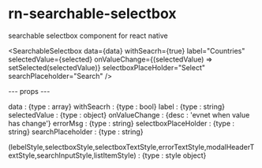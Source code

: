 # rn-searchable-selectbox
searchable selectbox component for react native

<SearchableSelectbox
  data={data} 
  withSeacrh={true}
  label="Countries"
  selectedValue={selected}
  onValueChange={(selectedValue) => setSelected(selectedValue)}
  selectboxPlaceHolder="Select"
  searchPlaceholder="Search"
/>

--- props ---

data : {type : array}
withSeacrh : {type : bool}
label : {type : string}
selectedValue : {type : object}
onValueChange : {desc : 'evnet when value has change'}
errorMsg : {type : string}
selectboxPlaceHolder : {type : string}
searchPlaceholder : {type : string}

(lebelStyle,selectboxStyle,selectboxTextStyle,errorTextStyle,modalHeaderTextStyle,searchInputStyle,listItemStyle) : {type : style object}
